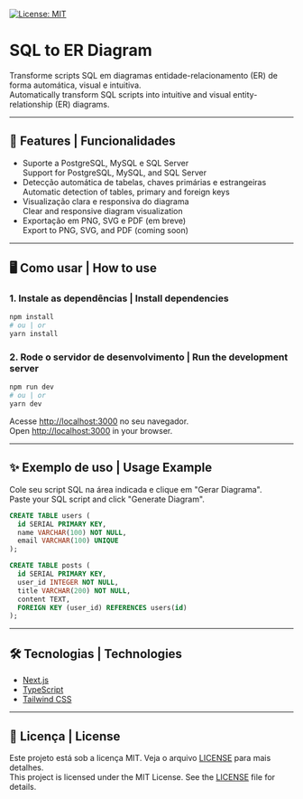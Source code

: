 [![License: MIT](https://img.shields.io/badge/License-MIT-blue.svg)](LICENSE)

# SQL to ER Diagram

Transforme scripts SQL em diagramas entidade-relacionamento (ER) de forma automática, visual e intuitiva.  
Automatically transform SQL scripts into intuitive and visual entity-relationship (ER) diagrams.

---

## 🚀 Features | Funcionalidades

- Suporte a PostgreSQL, MySQL e SQL Server  
  Support for PostgreSQL, MySQL, and SQL Server
- Detecção automática de tabelas, chaves primárias e estrangeiras  
  Automatic detection of tables, primary and foreign keys
- Visualização clara e responsiva do diagrama  
  Clear and responsive diagram visualization
- Exportação em PNG, SVG e PDF (em breve)  
  Export to PNG, SVG, and PDF (coming soon)

---

## 🖥️ Como usar | How to use

### 1. Instale as dependências | Install dependencies

```bash
npm install
# ou | or
yarn install
```

### 2. Rode o servidor de desenvolvimento | Run the development server

```bash
npm run dev
# ou | or
yarn dev
```

Acesse [http://localhost:3000](http://localhost:3000) no seu navegador.  
Open [http://localhost:3000](http://localhost:3000) in your browser.

---

## ✨ Exemplo de uso | Usage Example

Cole seu script SQL na área indicada e clique em "Gerar Diagrama".  
Paste your SQL script and click "Generate Diagram".

```sql
CREATE TABLE users (
  id SERIAL PRIMARY KEY,
  name VARCHAR(100) NOT NULL,
  email VARCHAR(100) UNIQUE
);

CREATE TABLE posts (
  id SERIAL PRIMARY KEY,
  user_id INTEGER NOT NULL,
  title VARCHAR(200) NOT NULL,
  content TEXT,
  FOREIGN KEY (user_id) REFERENCES users(id)
);
```

---

## 🛠️ Tecnologias | Technologies

- [Next.js](https://nextjs.org/)
- [TypeScript](https://www.typescriptlang.org/)
- [Tailwind CSS](https://tailwindcss.com/)

---

## 📄 Licença | License

Este projeto está sob a licença MIT. Veja o arquivo [LICENSE](LICENSE) para mais detalhes.  
This project is licensed under the MIT License. See the [LICENSE](LICENSE) file for details.
